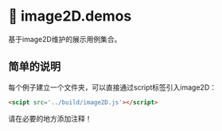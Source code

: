 # 🍇 image2D.demos
基于image2D维护的展示用例集合。

简单的说明
--------

每个例子建立一个文件夹，可以直接通过script标签引入image2D：

```html
<scipt src='../build/image2D.js'></script>
```

请在必要的地方添加注释！
